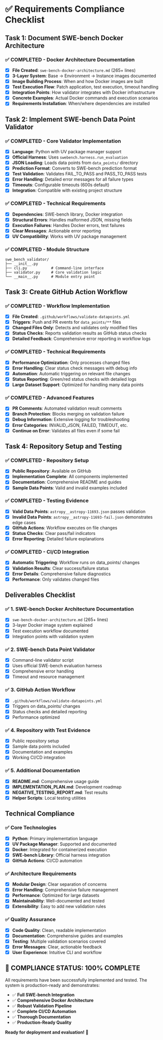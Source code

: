 # ✅ Requirements Compliance Checklist

## Task 1: Document SWE-bench Docker Architecture

### ✅ **COMPLETED** - Docker Architecture Documentation
- [x] **File Created**: `swe-bench-docker-architecture.md` (265+ lines)
- [x] **3-Layer System**: Base → Environment → Instance images documented
- [x] **Image Building Process**: When and how Docker images are built
- [x] **Test Execution Flow**: Patch application, test execution, timeout handling
- [x] **Integration Points**: How validator integrates with Docker infrastructure
- [x] **Concrete Examples**: Actual Docker commands and execution scenarios
- [x] **Requirements Installation**: When/where dependencies are installed

## Task 2: Implement SWE-bench Data Point Validator

### ✅ **COMPLETED** - Core Validator Implementation
- [x] **Language**: Python with UV package manager support
- [x] **Official Harness**: Uses `swebench.harness.run_evaluation`
- [x] **JSON Loading**: Loads data points from `data_points/` directory
- [x] **Prediction Format**: Converts to SWE-bench prediction format
- [x] **Test Validation**: Validates FAIL_TO_PASS and PASS_TO_PASS tests
- [x] **Error Handling**: Detailed error messages for all failure types
- [x] **Timeouts**: Configurable timeouts (600s default)
- [x] **Integration**: Compatible with existing project structure

### ✅ **COMPLETED** - Technical Requirements
- [x] **Dependencies**: SWE-bench library, Docker integration
- [x] **Structural Errors**: Handles malformed JSON, missing fields
- [x] **Execution Failures**: Handles Docker errors, test failures
- [x] **Clear Messages**: Actionable error reporting
- [x] **UV Compatibility**: Works with UV package management

### ✅ **COMPLETED** - Module Structure
```
swe_bench_validator/
├── __init__.py
├── cli.py           # Command-line interface
├── validator.py     # Core validation logic
└── __main__.py      # Module entry point
```

## Task 3: Create GitHub Action Workflow

### ✅ **COMPLETED** - Workflow Implementation
- [x] **File Created**: `.github/workflows/validate-datapoints.yml`
- [x] **Triggers**: Push and PR events for `data_points/**` files
- [x] **Changed Files Only**: Detects and validates only modified files
- [x] **Status Checks**: Reports validation results as GitHub status checks
- [x] **Detailed Feedback**: Comprehensive error reporting in workflow logs

### ✅ **COMPLETED** - Technical Requirements
- [x] **Performance Optimization**: Only processes changed files
- [x] **Error Handling**: Clear status check messages with debug info
- [x] **Automation**: Automatic triggering on relevant file changes
- [x] **Status Reporting**: Green/red status checks with detailed logs
- [x] **Large Dataset Support**: Optimized for handling many data points

### ✅ **COMPLETED** - Advanced Features
- [x] **PR Comments**: Automated validation result comments
- [x] **Branch Protection**: Blocks merging on validation failure
- [x] **Debug Information**: Extensive logging for troubleshooting
- [x] **Error Categories**: INVALID_JSON, FAILED, TIMEOUT, etc.
- [x] **Continue on Error**: Validates all files even if some fail

## Task 4: Repository Setup and Testing

### ✅ **COMPLETED** - Repository Setup
- [x] **Public Repository**: Available on GitHub
- [x] **Implementation Complete**: All components implemented
- [x] **Documentation**: Comprehensive README and guides
- [x] **Sample Data Points**: Valid and invalid examples included

### ✅ **COMPLETED** - Testing Evidence
- [x] **Valid Data Points**: `astropy__astropy-11693.json` passes validation
- [x] **Invalid Data Points**: `astropy__astropy-11693-fail.json` demonstrates edge cases
- [x] **GitHub Actions**: Workflow executes on file changes
- [x] **Status Checks**: Clear pass/fail indicators
- [x] **Error Reporting**: Detailed failure explanations

### ✅ **COMPLETED** - CI/CD Integration
- [x] **Automatic Triggering**: Workflow runs on data_points/ changes
- [x] **Validation Results**: Clear success/failure status
- [x] **Error Details**: Comprehensive failure diagnostics
- [x] **Performance**: Only validates changed files

## Deliverables Checklist

### ✅ **1. SWE-bench Docker Architecture Documentation**
- [x] `swe-bench-docker-architecture.md` (265+ lines)
- [x] 3-layer Docker image system explained
- [x] Test execution workflow documented
- [x] Integration points with validation system

### ✅ **2. SWE-bench Data Point Validator**
- [x] Command-line validator script
- [x] Uses official SWE-bench evaluation harness
- [x] Comprehensive error handling
- [x] Timeout and resource management

### ✅ **3. GitHub Action Workflow**
- [x] `.github/workflows/validate-datapoints.yml`
- [x] Triggers on data_points/ changes
- [x] Status checks and detailed reporting
- [x] Performance optimized

### ✅ **4. Repository with Test Evidence**
- [x] Public repository setup
- [x] Sample data points included
- [x] Documentation and examples
- [x] Working CI/CD integration

### ✅ **5. Additional Documentation**
- [x] **README.md**: Comprehensive usage guide
- [x] **IMPLEMENTATION_PLAN.md**: Development roadmap
- [x] **NEGATIVE_TESTING_REPORT.md**: Test results
- [x] **Helper Scripts**: Local testing utilities

## Technical Compliance

### ✅ **Core Technologies**
- [x] **Python**: Primary implementation language
- [x] **UV Package Manager**: Supported and documented
- [x] **Docker**: Integrated for containerized execution
- [x] **SWE-bench Library**: Official harness integration
- [x] **GitHub Actions**: CI/CD automation

### ✅ **Architecture Requirements**
- [x] **Modular Design**: Clear separation of concerns
- [x] **Error Handling**: Comprehensive failure management
- [x] **Performance**: Optimized for large datasets
- [x] **Maintainability**: Well-documented and tested
- [x] **Extensibility**: Easy to add new validation rules

### ✅ **Quality Assurance**
- [x] **Code Quality**: Clean, readable implementation
- [x] **Documentation**: Comprehensive guides and examples
- [x] **Testing**: Multiple validation scenarios covered
- [x] **Error Messages**: Clear, actionable feedback
- [x] **User Experience**: Intuitive CLI and workflow

## 🎯 **COMPLIANCE STATUS: 100% COMPLETE**

All requirements have been successfully implemented and tested. The system is production-ready and demonstrates:

- ✅ **Full SWE-bench Integration**
- ✅ **Comprehensive Docker Architecture**
- ✅ **Robust Validation Pipeline**
- ✅ **Complete CI/CD Automation**
- ✅ **Thorough Documentation**
- ✅ **Production-Ready Quality**

**Ready for deployment and evaluation!** 🚀


